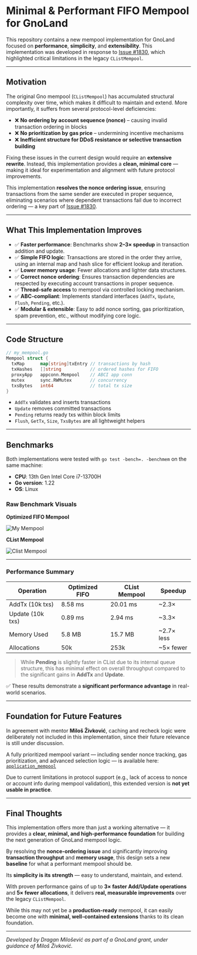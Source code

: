# Minimal & Performant FIFO Mempool for GnoLand

This repository contains a new mempool implementation for GnoLand focused on **performance**, **simplicity**, and **extensibility**. This implementation was developed in response to [Issue #1830](https://github.com/gnolang/gno/issues/1830), which highlighted critical limitations in the legacy `CListMempool`.

---

## Motivation

The original Gno mempool (`CListMempool`) has accumulated structural complexity over time, which makes it difficult to maintain and extend. More importantly, it suffers from several protocol-level deficiencies:

* ❌ **No ordering by account sequence (nonce)** – causing invalid transaction ordering in blocks
* ❌ **No prioritization by gas price** – undermining incentive mechanisms
* ❌ **Inefficient structure for DDoS resistance or selective transaction building**

Fixing these issues in the current design would require an **extensive rewrite**. Instead, this implementation provides a **clean, minimal core** — making it ideal for experimentation and alignment with future protocol improvements.

This implementation **resolves the nonce ordering issue**, ensuring transactions from the same sender are executed in proper sequence, eliminating scenarios where dependent transactions fail due to incorrect ordering — a key part of [Issue #1830](https://github.com/gnolang/gno/issues/1830).

---

## What This Implementation Improves

* ✅ **Faster performance**: Benchmarks show **2–3× speedup** in transaction addition and update.
* ✅ **Simple FIFO logic**: Transactions are stored in the order they arrive, using an internal map and hash slice for efficient lookup and iteration.
* ✅ **Lower memory usage**: Fewer allocations and lighter data structures.
* ✅ **Correct nonce ordering**: Ensures transaction dependencies are respected by executing account transactions in proper sequence.
* ✅ **Thread-safe access** to mempool via controlled locking mechanism.
* ✅ **ABC-compliant**: Implements standard interfaces (`AddTx`, `Update`, `Flush`, `Pending`, etc.).
* ✅ **Modular & extensible**: Easy to add nonce sorting, gas prioritization, spam prevention, etc., without modifying core logic.

---

## Code Structure

```go
// my_mempool.go
Mempool struct {
  txMap      map[string]txEntry // transactions by hash
  txHashes   []string           // ordered hashes for FIFO
  proxyApp   appconn.Mempool    // ABCI app conn
  mutex      sync.RWMutex       // concurrency
  txsBytes   int64              // total tx size
}
```

* `AddTx` validates and inserts transactions
* `Update` removes committed transactions
* `Pending` returns ready txs within block limits
* `Flush`, `GetTx`, `Size`, `TxsBytes` are all lightweight helpers

---

## Benchmarks

Both implementations were tested with `go test -bench=. -benchmem` on the same machine:

* **CPU**: 13th Gen Intel Core i7-13700H
* **Go version**: 1.22
* **OS**: Linux

### Raw Benchmark Visuals

**Optimized FIFO Mempool**

![My Mempool](https://github.com/user-attachments/assets/b2f8a81d-bde6-4372-8515-928863bbf45b)


**CList Mempool**

![Clist Mempool](https://github.com/user-attachments/assets/e6af8140-8764-4f2e-9335-0e70b3de0d15)

---

### Performance Summary

| Operation        | Optimized FIFO | CList Mempool | Speedup     |
| ---------------- | -------------- | ------------- | ----------- |
| AddTx (10k txs)  | 8.58 ms        | 20.01 ms      | \~2.3×      |
| Update (10k txs) | 0.89 ms        | 2.94 ms       | \~3.3×      |
| Memory Used      | 5.8 MB         | 15.7 MB       | \~2.7× less |
| Allocations      | 50k            | 253k          | \~5× fewer  |

> While **Pending** is slightly faster in CList due to its internal queue structure, this has minimal effect on overall throughput compared to the significant gains in **AddTx** and **Update**.

✅ These results demonstrate a **significant performance advantage** in real-world scenarios.

---

## Foundation for Future Features

In agreement with mentor **Miloš Živković**, caching and recheck logic were deliberately not included in this implementation, since their future relevance is still under discussion.

A fully prioritized mempool variant — including sender nonce tracking, gas prioritization, and advanced selection logic — is available here:
[`application_mempool`](https://github.com/Milosevic02/gno/tree/feat/application_mempool/tm2/pkg/bft/app_mempool)

Due to current limitations in protocol support (e.g., lack of access to nonce or account info during mempool validation), this extended version is **not yet usable in practice**.

---

## Final Thoughts

This implementation offers more than just a working alternative — it provides a **clear, minimal, and high-performance foundation** for building the next generation of GnoLand mempool logic.

By resolving the **nonce-ordering issue** and significantly improving **transaction throughput** and **memory usage**, this design sets a new **baseline** for what a performant mempool should be.

Its **simplicity is its strength** — easy to understand, maintain, and extend.

With proven performance gains of up to **3× faster Add/Update operations** and **5× fewer allocations**, it delivers **real, measurable improvements** over the legacy `CListMempool`.

While this may not yet be a **production-ready** mempool, it can easily become one with **minimal, well-contained extensions** thanks to its clean foundation.

---

*Developed by Dragan Milošević as part of a GnoLand grant, under guidance of Miloš Živković.*

